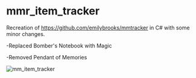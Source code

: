 # mmr_item_tracker
Recreation of https://github.com/emilybrooks/mmtracker in C# with some minor changes. 

-Replaced Bomber's Notebook with Magic

-Removed Pendant of Memories

![mm_item_tracker](https://user-images.githubusercontent.com/54826845/100952198-aec8b680-34d5-11eb-9f2a-d0cd420d2ea4.png)
